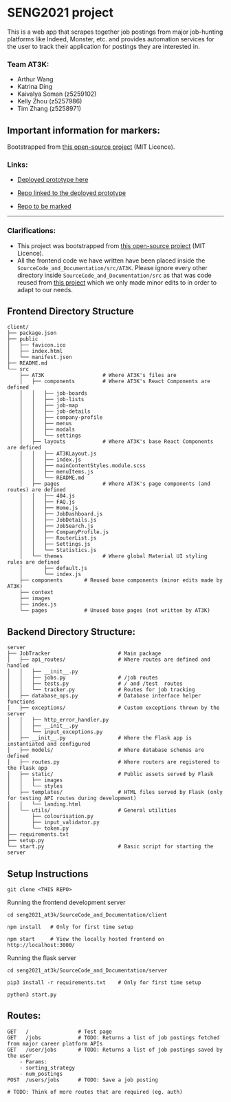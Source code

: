 # SENG2021 project

This is a web app that scrapes together job postings from major job-hunting platforms like Indeed, Monster, etc. and provides automation services for the user to track their application for postings they are interested in.  

### Team AT3K:
- Arthur Wang
- Katrina Ding
- Kaivalya Soman (z5259102)
- Kelly Zhou (z5257986)
- Tim Zhang (z5258971)


## Important information for markers:

Bootstrapped from <a href="https://flatlogic.com/templates/react-material-admin/demo">this open-source project</a> (MIT Licence).

### Links:
- <a href="https://seng2021-at3k.netlify.app">Deployed prototype here</a>

- <a href="https://github.com/Tymotex/JobTracker">Repo linked to the deployed prototype</a>

- <a href="https://github.com/ArthurW404/seng2021_AT3K">Repo to be marked</a>



<hr />

### Clarifications:

- This project was bootstrapped from <a href="https://flatlogic.com/templates/react-material-admin/demo">this open-source project</a> (MIT Licence).
- All the frontend code we have written have been placed inside the `SourceCode_and_Documentation/src/AT3K`. Please ignore every other directory inside `SourceCode_and_Documentation/src` as that was code reused from <a href="https://seng2021-at3k.netlify.app">this project</a> which we only made minor edits to in order to adapt to our needs.

## Frontend Directory Structure

```
client/
├── package.json
├── public
│   ├── favicon.ico
│   ├── index.html
│   └── manifest.json
├── README.md
└── src
    ├── AT3K                   # Where AT3K's files are
    │   ├── components         # Where AT3K's React Components are defined
    │   │   ├── job-boards
    │   │   ├── job-lists
    │   │   ├── job-map
    │   │   ├── job-details
    │   │   ├── company-profile
    │   │   ├── menus
    │   │   ├── modals
    │   │   └── settings
    │   ├── layouts            # Where AT3K's base React Components are defined
    │   │   ├── AT3KLayout.js
    │   │   ├── index.js
    │   │   ├── mainContentStyles.module.scss
    │   │   ├── menuItems.js
    │   │   └── README.md
    │   ├── pages              # Where AT3K's page components (and routes) are defined
    │   │   ├── 404.js
    │   │   ├── FAQ.js
    │   │   ├── Home.js
    │   │   ├── JobDashboard.js
    │   │   ├── JobDetails.js
    │   │   ├── JobSearch.js
    │   │   ├── CompanyProfile.js
    │   │   ├── RouterList.js
    │   │   ├── Settings.js
    │   │   └── Statistics.js
    │   └── themes             # Where global Material UI styling rules are defined
    │       ├── default.js
    │       └── index.js
    ├── components       # Reused base components (minor edits made by AT3K)
    ├── context
    ├── images
    ├── index.js 
    └── pages            # Unused base pages (not written by AT3K)
```

## Backend Directory Structure:

```
server
├── JobTracker                      # Main package
│   ├── api_routes/                 # Where routes are defined and handled
│   │   ├── __init__.py
│   │   ├── jobs.py                 # /job routes
│   │   ├── tests.py                # / and /test  routes
│   │   └── tracker.py              # Routes for job tracking
│   ├── database_ops.py             # Database interface helper functions
│   ├── exceptions/                 # Custom exceptions thrown by the server
│   │   ├── http_error_handler.py
│   │   ├── __init__.py
│   │   └── input_exceptions.py
│   ├── __init__.py                 # Where the Flask app is instantiated and configured
│   ├── models/                     # Where database schemas are defined
│   ├── routes.py                   # Where routers are registered to the Flask app 
│   ├── static/                     # Public assets served by Flask
│   │   ├── images
│   │   └── styles
│   ├── templates/                  # HTML files served by Flask (only for testing API routes during development)
│   │   └── landing.html
│   └── utils/                      # General utilities
│       ├── colourisation.py
│       ├── input_validator.py
│       └── token.py
├── requirements.txt
├── setup.py
└── start.py                        # Basic script for starting the server
```

## Setup Instructions


```
git clone <THIS REPO>
```

Running the frontend development server

```
cd seng2021_at3k/SourceCode_and_Documentation/client

npm install   # Only for first time setup

npm start     # View the locally hosted frontend on http://localhost:3000/
```


Running the flask server
```
cd seng2021_at3k/SourceCode_and_Documentation/server

pip3 install -r requirements.txt    # Only for first time setup

python3 start.py
```

## Routes:

```
GET   /                # Test page
GET   /jobs            # TODO: Returns a list of job postings fetched from major career platform APIs
GET   /user/jobs       # TODO: Returns a list of job postings saved by the user
    - Params: 
    - sorting_strategy
    - num_postings
POST  /users/jobs      # TODO: Save a job posting

# TODO: Think of more routes that are required (eg. auth)

```
